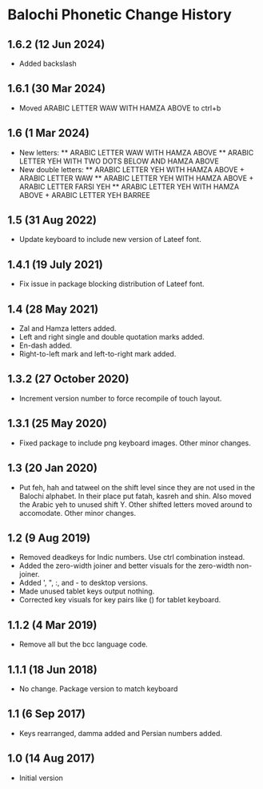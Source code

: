 Balochi Phonetic Change History
===============================
1.6.2 (12 Jun 2024)
------------------
* Added backslash 

1.6.1 (30 Mar 2024)
------------------
* Moved ARABIC LETTER WAW WITH HAMZA ABOVE to ctrl+b 

1.6 (1 Mar 2024)
----------------
* New letters: 
** ARABIC LETTER WAW WITH HAMZA ABOVE
** ARABIC LETTER YEH WITH TWO DOTS BELOW AND HAMZA ABOVE
* New double letters:
** ARABIC LETTER YEH WITH HAMZA ABOVE + ARABIC LETTER WAW
** ARABIC LETTER YEH WITH HAMZA ABOVE + ARABIC LETTER FARSI YEH
** ARABIC LETTER YEH WITH HAMZA ABOVE + ARABIC LETTER YEH BARREE

1.5 (31 Aug 2022)
-----------------
* Update keyboard to include new version of Lateef font.

1.4.1 (19 July 2021)
--------------------
* Fix issue in package blocking distribution of Lateef font.

1.4 (28 May 2021)
-----------------
* Zal and Hamza letters added.
* Left and right single and double quotation marks added.
* En-dash added.
* Right-to-left mark and left-to-right mark added.

1.3.2 (27 October 2020)
-----------------------
* Increment version number to force recompile of touch layout.

1.3.1 (25 May 2020)
-------------------
* Fixed package to include png keyboard images. Other minor changes.

1.3 (20 Jan 2020)
-----------------
* Put feh, hah and tatweel on the shift level since they are not used in the
Balochi alphabet. In their place put fatah, kasreh and shin. Also moved the
Arabic yeh to unused shift Y. Other shifted letters moved around to accomodate.
Other minor changes.

1.2 (9 Aug 2019)
----------------
* Removed deadkeys for Indic numbers. Use ctrl combination instead.
* Added the zero-width joiner and better visuals for the zero-width non-joiner.
* Added ', ", :, and - to desktop versions.
* Made unused tablet keys output nothing.
* Corrected key visuals for key pairs like () for tablet keyboard.

1.1.2 (4 Mar 2019)
------------------
* Remove all but the bcc language code.

1.1.1 (18 Jun 2018)
-------------------
* No change. Package version to match keyboard

1.1 (6 Sep 2017)
----------------
* Keys rearranged, damma added and Persian numbers added.

1.0 (14 Aug 2017)
-----------------
* Initial version

